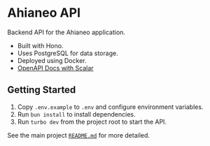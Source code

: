 # Ahianeo API

Backend API for the Ahianeo application.

* Built with Hono.
* Uses PostgreSQL for data storage.
* Deployed using Docker.
* [OpenAPI Docs with Scalar](https://api.ahianeo.gozman.xyz/api/reference)

## Getting Started

1. Copy `.env.example` to `.env` and configure environment variables.
2. Run `bun install` to install dependencies.
3. Run `turbo dev` from the project root to start the API.

See the main project [`README.md`](https://github.com/gozmanthefirst/ahianeo) for more detailed.
